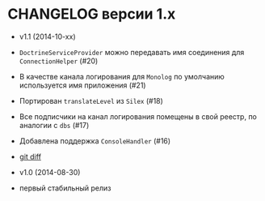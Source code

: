 CHANGELOG версии 1.x
====================

* v1.1 (2014-10-xx)

 * `DoctrineServiceProvider` можно передавать имя соединения для `ConnectionHelper` (#20)
 * В качестве канала логирования для `Monolog` по умолчанию используется имя приложения (#21)
 * Портирован `translateLevel` из `Silex` (#18)
 * Все подписчики на канал логирования помещены в свой реестр, по аналогии с `dbs` (#17)
 * Добавлена поддержка `ConsoleHandler` (#16)
 * [git diff](https://github.com/kamilsk/CilexServiceProviders/compare/v1.0...v1.1)

* v1.0 (2014-08-30)

 * первый стабильный релиз

